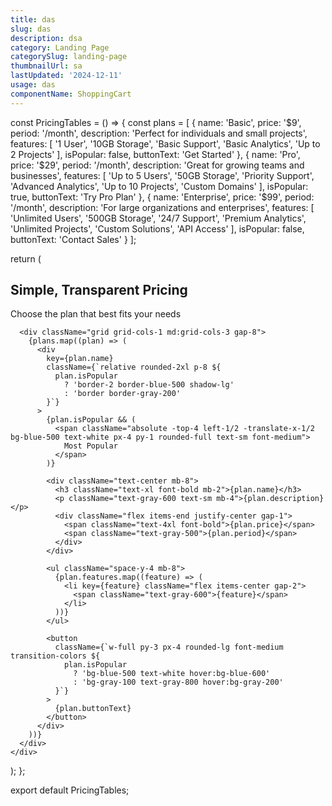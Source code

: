```yaml
---
title: das
slug: das
description: dsa
category: Landing Page
categorySlug: landing-page
thumbnailUrl: sa
lastUpdated: '2024-12-11'
usage: das
componentName: ShoppingCart
---
```


const PricingTables = () => {
  const plans = [
    {
      name: 'Basic',
      price: '$9',
      period: '/month',
      description: 'Perfect for individuals and small projects',
      features: [
        '1 User',
        '10GB Storage',
        'Basic Support',
        'Basic Analytics',
        'Up to 2 Projects'
      ],
      isPopular: false,
      buttonText: 'Get Started'
    },
    {
      name: 'Pro',
      price: '$29',
      period: '/month',
      description: 'Great for growing teams and businesses',
      features: [
        'Up to 5 Users',
        '50GB Storage',
        'Priority Support',
        'Advanced Analytics',
        'Up to 10 Projects',
        'Custom Domains'
      ],
      isPopular: true,
      buttonText: 'Try Pro Plan'
    },
    {
      name: 'Enterprise',
      price: '$99',
      period: '/month',
      description: 'For large organizations and enterprises',
      features: [
        'Unlimited Users',
        '500GB Storage',
        '24/7 Support',
        'Premium Analytics',
        'Unlimited Projects',
        'Custom Solutions',
        'API Access'
      ],
      isPopular: false,
      buttonText: 'Contact Sales'
    }
  ];

  return (
    <div className="max-w-7xl mx-auto px-4 py-16">
      <div className="text-center mb-16">
        <h2 className="text-3xl font-bold mb-4">Simple, Transparent Pricing</h2>
        <p className="text-gray-600">Choose the plan that best fits your needs</p>
      </div>
      
      <div className="grid grid-cols-1 md:grid-cols-3 gap-8">
        {plans.map((plan) => (
          <div 
            key={plan.name}
            className={`relative rounded-2xl p-8 ${
              plan.isPopular 
                ? 'border-2 border-blue-500 shadow-lg' 
                : 'border border-gray-200'
            }`}
          >
            {plan.isPopular && (
              <span className="absolute -top-4 left-1/2 -translate-x-1/2 bg-blue-500 text-white px-4 py-1 rounded-full text-sm font-medium">
                Most Popular
              </span>
            )}
            
            <div className="text-center mb-8">
              <h3 className="text-xl font-bold mb-2">{plan.name}</h3>
              <p className="text-gray-600 text-sm mb-4">{plan.description}</p>
              <div className="flex items-end justify-center gap-1">
                <span className="text-4xl font-bold">{plan.price}</span>
                <span className="text-gray-500">{plan.period}</span>
              </div>
            </div>
            
            <ul className="space-y-4 mb-8">
              {plan.features.map((feature) => (
                <li key={feature} className="flex items-center gap-2">
                  <span className="text-gray-600">{feature}</span>
                </li>
              ))}
            </ul>
            
            <button
              className={`w-full py-3 px-4 rounded-lg font-medium transition-colors ${
                plan.isPopular
                  ? 'bg-blue-500 text-white hover:bg-blue-600'
                  : 'bg-gray-100 text-gray-800 hover:bg-gray-200'
              }`}
            >
              {plan.buttonText}
            </button>
          </div>
        ))}
      </div>
    </div>
  );
};

export default PricingTables;

